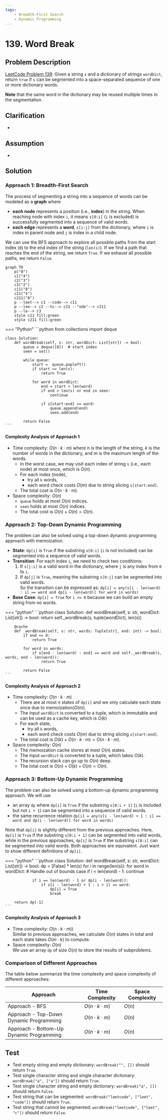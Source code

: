 ```yaml
---
tags:
    - Breadth-First Search
    - Dynamic Programming
---
```


# 139. Word Break

## Problem Description

[LeetCode Problem 139](https://leetcode.com/problems/word-break/editorial/): Given a
string `s` and a dictionary of strings `wordDict`, return `true` if `s` can be segmented
into a space-separated sequence of one or more dictionary words.

**Note** that the same word in the dictionary may be reused multiple times in the segmentation.

## Clarification

-

## Assumption

-

## Solution

### Approach 1: Breadth-First Search

The process of segmenting a string into a sequence of words can be modeled as a **graph** where

- **each node** represents a position (i.e., **index**) in the string. When reaching
node with index `i`, it means `s[0:i]` (`i` is excluded) is successfully segmented into
a sequence
of valid words.
- **each edge** represents a **word**, `s[i:j]` from the dictionary, where `i` is index
in parent node and `j` is index in a child node.

We can use the BFS approach to explore all possible paths from the start index (`0`) to the
end index of the string (`len(s)`). If we find a path that reaches the end of the string,
we return `True`. If we exhaust all possible paths, we return `False`.

```mermaid
graph TD
    p("0")
    c1("4")
    c2("3")
    c3("2")
    c11("8")
    c21("5")
    c211("8")
    p --leet--> c1 --code--> c11
    p --lee--> c2 --tc--> c21 --"ode"--> c211
    p --le--> c3
    style c11 fill:green
    style c211 fill:green
```

=== "Python"
    ```python
    from collections import deque

    class Solution:
        def wordBreak(self, s: str, wordDict: List[str]) -> bool:
            queue = deque([0])  # start index
            seen = set()

            while queue:
                start =  queue.popleft()
                if start == len(s):
                    return True

                for word in wordDict:
                    end = start + len(word)
                    if end > len(s) or end in seen:
                        continue

                    if s[start:end] == word:
                        queue.append(end)
                        seen.add(end)

            return False
    ```

#### Complexity Analysis of Approach 1

- Time complexity: $O(n \cdot k \cdot m)$ where $n$ is the length of the string, $k$ is
the number of words in the dictionary, and $m$ is the maximum length of the words.
    - In the worst case, we may visit each index of string `s` (i.e., each node) at most
    once, which is $O(n)$.
    - For each index (node),
        - try all `k` words,
        - each word check costs $O(m)$ due to string slicing `s[start:end]`.
    - The total cost is $O(n \cdot k \cdot m)$.
- Space complexity: $O(n)$  
    - `queue` holds at most $O(n)$ indices.
    - `seen` holds at most $O(n)$ indices.
    - The total cost is $O(n) + O(n) = O(n)$.

### Approach 2: Top-Down Dynamic Programming

The problem can also be solved using a top-down dynamic programming approach with memoization.

- **State**: `dp[i]` is `True` if the substring `s[0:i]` (`i` is not included) can be segmented into a
sequence of
valid words.
- **Transition**: For each index `i`, we need to check two conditions:
    1. If `s[j:i]` is a valid word in the dictionary, where `j` is any index from `0` to `i`.
    2. If `dp[j]` is `True`, meaning the substring `s[0:j]` can be segmented into valid words.  
    So the transition can be expressed as: `dp[i] = any(s[i - len(word) : i] == word and dp[i - len(word)] for word in words)`
- **Base Case**: `dp[i] = True` for `i <= 0` because we can build an empty string from
no words.

=== "python"
    ```python
    class Solution:
        def wordBreak(self, s: str, wordDict: List[str]) -> bool:
            return self._wordBreak(s, tuple(wordDict), len(s))

        @cache
        def _wordBreak(self, s: str, words: Tuple[str], end: int) -> bool:
            if end <= 0:
                return True

            for word in words:
                if s[end - len(word) : end] == word and self._wordBreak(s, words, end - len(word)):
                    return True

            return False
    ```

#### Complexity Analysis of Approach 2

- Time complexity: $O(n \cdot k \cdot m)$  
    - There are at most $n$ states of `dp[i]` and we only calculate each state once due
    to memoization($O(n)$).
    - The input `wordDict` is converted to a tuple, which is immutable and can be used as a cache key, which is $O(k)$
    - For each state,
        - try all `k` words,
        - each word check costs $O(m)$ due to string slicing `s[start:end]`.
    - The total cost is $O(k) + O(n \cdot k \cdot m) = O(n \cdot k \cdot m)$.
- Space complexity: $O(n)$  
    - The memoization cache stores at most $O(n)$ states.
    - The input `wordDict` is converted to a tuple, which takes $O(k)$.
    - The recursion stack can go up to $O(n)$ deep.
    - The total cost is $O(n) + O(k) + O(n) = O(n)$.

### Approach 3: Bottom-Up Dynamic Programming

The problem can also be solved using a bottom-up dynamic programming approach. We will use

- an array `dp` where `dp[i]` is `True` if the substring `s[0:i + 1]` (`i` is included
but not `i + 1`) can be segmented into a sequence of valid words.
- the same recurrence relation `dp[i] = any(s[i - len(word) + 1 : i] == word and dp[i - len(word)] for word in words)`

Note that `dp[i]` is slightly different from the previous approaches. Here, `dp[i]` is
`True` if the substring `s[0:i + 1]` can be segmented into valid words, while in the
previous approaches, `dp[i]` is `True` if the substring `s[0:i]` can be segmented into
valid words. Both approaches are equivalent. Just want to show different definitions of `dp[i]`.

=== "python"
    ```python
    class Solution:
    def wordBreak(self, s: str, wordDict: List[str]) -> bool:
        dp = [False] * len(s)
        for i in range(len(s)):
            for word in wordDict:
                # Handle out of bounds case
                if i < len(word) - 1:
                    continue

                if i == len(word) - 1 or dp[i - len(word)]:
                    if s[i - len(word) + 1 : i + 1] == word:
                        dp[i] = True
                        break

        return dp[-1]
    ```

#### Complexity Analysis of Approach 3

- Time complexity: $O(n \cdot k \cdot m))$  
  Similar to previous approaches, we calculate $O(n)$ states in total and each state
  takes $O(m \cdot k)$ to compute.
- Space complexity: $O(n)$  
  We use an array `dp` of size $O(n)$ to store the results of subproblems.

### Comparison of Different Approaches

The table below summarize the time complexity and space complexity of different
approaches:

Approach   | Time Complexity | Space Complexity
-----------|-----------------|-----------------
Approach - BFS | $O(n \cdot k \cdot m)$          | $O(n)$
Approach - Top-Down Dynamic Programming | $O(n \cdot k \cdot m)$          | $O(n)$
Approach - Bottom-Up Dynamic Programming | $O(n \cdot k \cdot m)$          | $O(n)$

## Test

- Test empty string and empty dictionary: `wordBreak("", [])` should return `True`.
- Test single character string and single character dictionary: `wordBreak("a", ["a"])` should return `True`.
- Test single character string and empty dictionary: `wordBreak("a", [])` should return `False`.
- Test string that can be segmented: `wordBreak("leetcode", ["leet", "code"])` should return `True`.
- Test string that cannot be segmented: `wordBreak("leetcode", ["leet", "c"])` should return `False`.
